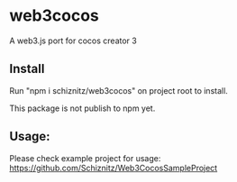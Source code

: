 # web3cocos

A web3.js port for cocos creator 3

## Install

Run "npm i schiznitz/web3cocos" on project root to install.

This package is not publish to npm yet.

## Usage:

Please check example project for usage: https://github.com/Schiznitz/Web3CocosSampleProject
